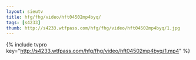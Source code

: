 ```yaml
--- 
layout: sieutv
title: hfg/fhg/video/hft04502mp4byq/
tags: [s4233]
thumb: http://s4233.wtfpass.com/hfg/fhg/video/hft04502mp4byq/1.jpg
---
```

{% include tvpro key="http://s4233.wtfpass.com/hfg/fhg/video/hft04502mp4byq/1.mp4" %} 
